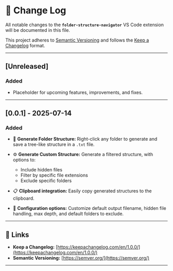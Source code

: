 # 📜 Change Log

All notable changes to the **`folder-structure-navigator`** VS Code extension will be documented in this file.

This project adheres to [Semantic Versioning](https://semver.org/) and follows the [Keep a Changelog](https://keepachangelog.com/) format.

---

## \[Unreleased]

### Added

* Placeholder for upcoming features, improvements, and fixes.

---

## \[0.0.1] - 2025-07-14

### Added

* 📂 **Generate Folder Structure:**
  Right-click any folder to generate and save a tree-like structure in a `.txt` file.
* ⚙ **Generate Custom Structure:**
  Generate a filtered structure, with options to:

  * Include hidden files
  * Filter by specific file extensions
  * Exclude specific folders
* 📋 **Clipboard integration:**
  Easily copy generated structures to the clipboard.
* 📝 **Configuration options:**
  Customize default output filename, hidden file handling, max depth, and default folders to exclude.

---

## 🔗 Links

* **Keep a Changelog:** [https://keepachangelog.com/en/1.0.0/](https://keepachangelog.com/en/1.0.0/)
* **Semantic Versioning:** [https://semver.org/](https://semver.org/)

---